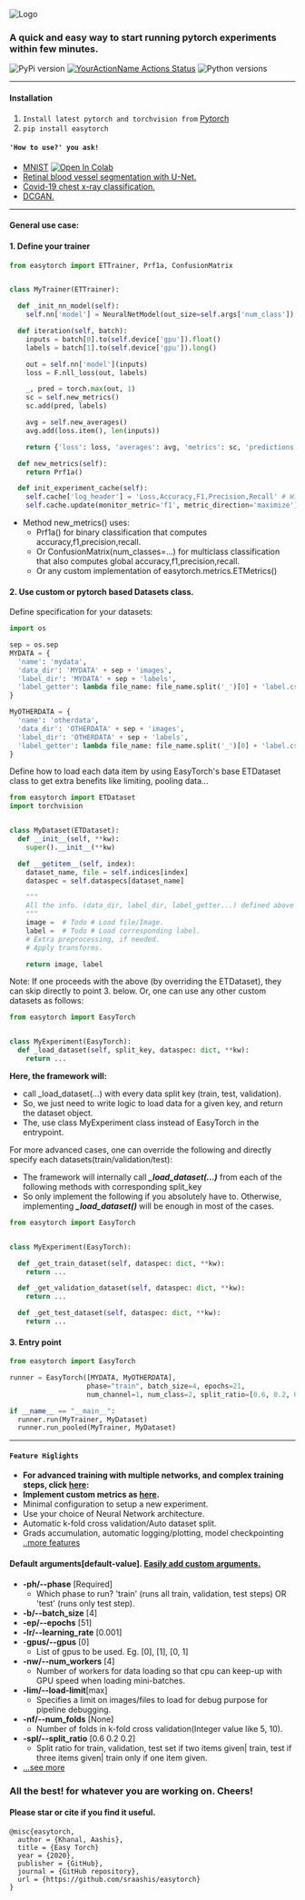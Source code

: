 ![Logo](assets/easytorch.png)

### A quick and easy way to start running pytorch experiments within few minutes.

![PyPi version](https://img.shields.io/pypi/v/easytorch)
[![YourActionName Actions Status](https://github.com/sraashis/easytorch/workflows/build/badge.svg)](https://github.com/sraashis/easytorch/actions)
![Python versions](https://img.shields.io/pypi/pyversions/pybadges.svg)

<hr/>

#### Installation

1. `Install latest pytorch and torchvision from` [Pytorch](https://pytorch.org/)
2. `pip install easytorch`

#### `'How to use?' you ask!`
* [MNIST](./examples/MNIST_easytorch_CNN.ipynb) [![Open In Colab](https://colab.research.google.com/assets/colab-badge.svg)](https://colab.research.google.com/github//sraashis/easytorch/blob/master/examples/MNIST_easytorch_CNN.ipynb)
* [Retinal blood vessel segmentation with U-Net.](https://github.com/sraashis/unet-vessel-segmentation-easytorch)
* [Covid-19 chest x-ray classification.](https://github.com/sraashis/covidxfactory)
* [DCGAN.](https://github.com/sraashis/gan-easytorch-celeb-faces)

<hr>

#### General use case:
#### 1. Define your trainer
```python
from easytorch import ETTrainer, Prf1a, ConfusionMatrix


class MyTrainer(ETTrainer):

  def _init_nn_model(self):
    self.nn['model'] = NeuralNetModel(out_size=self.args['num_class'])

  def iteration(self, batch):
    inputs = batch[0].to(self.device['gpu']).float()
    labels = batch[1].to(self.device['gpu']).long()

    out = self.nn['model'](inputs)
    loss = F.nll_loss(out, labels)

    _, pred = torch.max(out, 1)
    sc = self.new_metrics()
    sc.add(pred, labels)

    avg = self.new_averages()
    avg.add(loss.item(), len(inputs))

    return {'loss': loss, 'averages': avg, 'metrics': sc, 'predictions': pred}

  def new_metrics(self):
    return Prf1a()

  def init_experiment_cache(self):
    self.cache['log_header'] = 'Loss,Accuracy,F1,Precision,Recall' # Will plot these
    self.cache.update(monitor_metric='f1', metric_direction='maximize') # Model selection

````

* Method new_metrics() uses:
  * Prf1a() for binary classification that computes accuracy,f1,precision,recall.
  * Or ConfusionMatrix(num_classes=...) for multiclass classification that also computes global accuracy,f1,precision,recall. 
  * Or any custom implementation of easytorch.metrics.ETMetrics()


#### 2. Use custom or pytorch based Datasets class.

Define specification for your datasets:

```python
import os

sep = os.sep
MYDATA = {
  'name': 'mydata',
  'data_dir': 'MYDATA' + sep + 'images',
  'label_dir': 'MYDATA' + sep + 'labels',
  'label_getter': lambda file_name: file_name.split('_')[0] + 'label.csv'
}

MyOTHERDATA = {
  'name': 'otherdata',
  'data_dir': 'OTHERDATA' + sep + 'images',
  'label_dir': 'OTHERDATA' + sep + 'labels',
  'label_getter': lambda file_name: file_name.split('_')[0] + 'label.csv'
}
```

Define how to load each data item by using EasyTorch's base ETDataset class to get extra benefits like limiting,
pooling data...

```python
from easytorch import ETDataset
import torchvision


class MyDataset(ETDataset):
  def __init__(self, **kw):
    super().__init__(**kw)

  def __getitem__(self, index):
    dataset_name, file = self.indices[index]
    dataspec = self.dataspecs[dataset_name]

    """
    All the info. (data_dir, label_dir, label_getter...) defined above will be in dataspec.
    """
    image =  # Todo # Load file/Image. 
    label =  # Todo # Load corresponding label.
    # Extra preprocessing, if needed.
    # Apply transforms.

    return image, label
```

Note: If one proceeds with the above (by overriding the ETDataset), they can skip directly to point 3. below. Or, one can use any other custom datasets as follows:

```python
from easytorch import EasyTorch


class MyExperiment(EasyTorch):
  def _load_dataset(self, split_key, dataspec: dict, **kw):
    return ...
```

**Here, the framework will:**

* call _load_dataset(...) with every data split key (train, test, validation).
* So, we just need to write logic to load data for a given key, and return the dataset object.
* The, use class MyExperiment class instead of EasyTorch in the entrypoint.

For more advanced cases, one can override the following and directly specify each datasets(train/validation/test):

* The framework will internally call ***_load_dataset(...)*** from each of the following methods with corresponding
  split_key
* So only implement the following if you absolutely have to. Otherwise, implementing ***_load_dataset()*** will be
  enough in most of the cases.

```python
from easytorch import EasyTorch


class MyExperiment(EasyTorch):

  def _get_train_dataset(self, dataspec: dict, **kw):
    return ...

  def _get_validation_dataset(self, dataspec: dict, **kw):
    return ...

  def _get_test_dataset(self, dataspec: dict, **kw):
    return ...

```

#### 3. Entry point

```python
from easytorch import EasyTorch

runner = EasyTorch([MYDATA, MyOTHERDATA],
                   phase="train", batch_size=4, epochs=21,
                   num_channel=1, num_class=2, split_ratio=[0.6, 0.2, 0.2]) # or num_folds=5 (exclusive with split_ratio)

if __name__ == "__main__":
  runner.run(MyTrainer, MyDataset)
  runner.run_pooled(MyTrainer, MyDataset)
```

<hr />

#### `Feature Higlights`

* **For advanced training with multiple networks, and complex training steps,
  click [here](assets/AdvancedTraining.md):**
* **Implement custom metrics as [here](assets/CustomMetrics.md).**
* Minimal configuration to setup a new experiment.
* Use your choice of Neural Network architecture.
* Automatic k-fold cross validation/Auto dataset split.
* Grads accumulation, automatic logging/plotting, model checkpointing
  [..more features](assets/Features.md)

#### Default arguments[default-value]. [Easily add custom arguments.](assets/DefaultArgs.md)

* **-ph/--phase** [Required]
  * Which phase to run? 'train' (runs all train, validation, test steps) OR 'test' (runs only test step).
* **-b/--batch_size** [4]
* **-ep/--epochs** [51]
* **-lr/--learning_rate** [0.001]
* -**gpus/--gpus** [0]
  * List of gpus to be used. Eg. [0], [1], [0, 1]
* **-nw/--num_workers** [4]
  * Number of workers for data loading so that cpu can keep-up with GPU speed when loading mini-batches.
* **-lim/--load-limit**[max]
  * Specifies a limit on images/files to load for debug purpose for pipeline debugging.
* **-nf/--num_folds** [None]
  * Number of folds in k-fold cross validation(Integer value like 5, 10).
* **-spl/--split_ratio** [0.6 0.2 0.2]
  * Split ratio for train, validation, test set if two items given| train, test if three items given| train only if one
    item given.
* [...see more](assets/DefaultArgs.md)

### All the best! for whatever you are working on. Cheers!

#### Please star or cite if you find it useful.

```
@misc{easytorch,
  author = {Khanal, Aashis},
  title = {Easy Torch}
  year = {2020},
  publisher = {GitHub},
  journal = {GitHub repository},
  url = {https://github.com/sraashis/easytorch}
}
```
